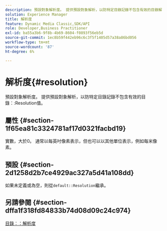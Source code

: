 ```yaml
---
description: 預設對象解析度。 提供預設對象解析，以防特定目錄記錄不包含有效的目錄解析值。
solution: Experience Manager
title: 解析度
feature: Dynamic Media Classic,SDK/API
role: Developer,Business Practitioner
exl-id: ba55a3b6-9f8b-4b69-8604-f0893f56eb5d
source-git-commit: 1ec8b59f442eb96c6c3f5f1405d57a38a86bd056
workflow-type: tm+mt
source-wordcount: '87'
ht-degree: 6%

---
```


# 解析度{#resolution}

預設對象解析度。 提供預設對象解析，以防特定目錄記錄不包含有效的目錄：:Resolution值。

## 屬性 {#section-1f65ea81c3324781af17d0321facbd19}

實數，大於0。 通常以每英吋像素表示，但也可以以其他單位表示，例如每米像素。

## 預設 {#section-2d1258d2b7ce4929ac327a5d41a108dd}

如果未定義或為空，則從`default::Resolution`繼承。

## 另請參閱 {#section-dffa1f318fd84833b74d08d09c24c974}

[目錄：：解析度](../../../../../is-api/image-catalog/image-serving-api-ref/c-image-catalog-reference/c-image-svg-data-reference/c-image-data-reference/r-resolution-cat.md#reference-de489f5f36b64bd0831749546f8728e1)
